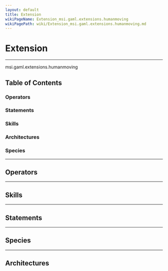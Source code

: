 ```yaml
---
layout: default
title: Extension
wikiPageName: Extension_msi.gaml.extensions.humanmoving
wikiPagePath: wiki/Extension_msi.gaml.extensions.humanmoving.md
---
```


# Extension

----

 msi.gaml.extensions.humanmoving

## Table of Contents
### Operators


### Statements


### Skills


### Architectures



### Species



----

## Operators
	

----

## Skills
	

----

## Statements
		
	
----

## Species
	
	
----

## Architectures 
	
